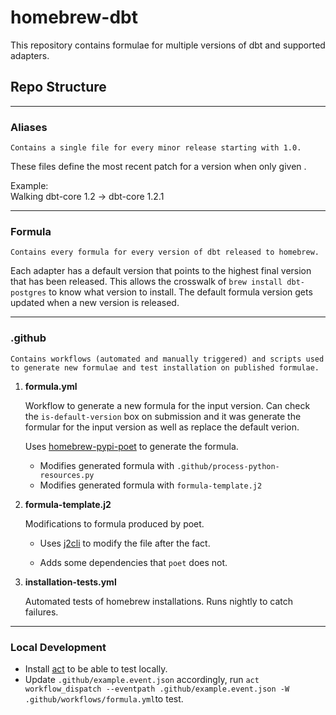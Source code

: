 # homebrew-dbt

This repository contains formulae for multiple versions of dbt and supported adapters.

## Repo Structure

---

### Aliases

    Contains a single file for every minor release starting with 1.0.

These files define the most recent patch for a version when only given <major>.<minor>

Example:  
    Walking dbt-core 1.2 -> dbt-core 1.2.1

---

### Formula
    Contains every formula for every version of dbt released to homebrew.

Each adapter has a default version that points to the highest final version that has been released.  This allows the crosswalk of `brew install dbt-postgres` to know what version to install.  The default formula version gets updated when a new version is released.

---

### .github
    Contains workflows (automated and manually triggered) and scripts used to generate new formulae and test installation on published formulae.

1. **formula.yml**
    
    Workflow to generate a new formula for the input version.  Can check the `is-default-version` box on submission and it was generate the formular for the input version as well as replace the default verion.

    Uses [homebrew-pypi-poet](https://github.com/tdsmith/homebrew-pypi-poet) to generate the formula.
    - Modifies generated formula with  `.github/process-python-resources.py`
    - Modifies generated formula with  `formula-template.j2`

2.  **formula-template.j2**

    Modifications to formula produced by poet.
    
    - Uses [j2cli](https://pypi.org/project/j2cli/) to modify the file after the fact.

    - Adds some dependencies that `poet` does not.

3.  **installation-tests.yml**
    
    Automated tests of homebrew installations.  Runs nightly to catch failures.

---

### Local Development

- Install [act](https://github.com/nektos/act) to be able to test locally.
- Update `.github/example.event.json` accordingly, run `act workflow_dispatch --eventpath .github/example.event.json -W .github/workflows/formula.yml`to test.